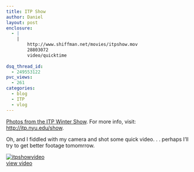 ```yaml
---
title: ITP Show
author: Daniel
layout: post
enclosure:
  - |
    |
        http://www.shiffman.net/movies/itpshow.mov
        28803072
        video/quicktime
        
dsq_thread_id:
  - 249553122
pvc_views:
  - 261
categories:
  - blog
  - ITP
  - vlog
---
```

<p><script type="text/javascript" src="http://www.flickr.com/badge_code_v2.gne?count=6&#038;display=random&#038;size=s&#038;layout=h&#038;source=user_set&#038;user=71462827%40N00&#038;set=1609469&#038;context=in%2Fset-1609469%2F"></script></p>
<p><a href="http://www.flickr.com/photos/71462827@N00/sets/1609469/">Photos from the ITP Winter Show</a>.  For more info, visit: <a href="http://itp.nyu.edu/show">http://itp.nyu.edu/show</a>.</p>
<p>Oh, and I fiddled with my camera and shot some quick video. . . perhaps I&#8217;ll try to get better footage tomomrrow.</p>
<p><a href="http://www.shiffman.net/movies/itpshow.mov"><img src="http://www.shiffman.net/movies/itpshowvideo.jpg" alt="itpshowvideo"/></a><br />
<a href="http://www.shiffman.net/movies/itpshow.mov">view video</a></p>
